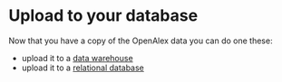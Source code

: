 # Upload to your database

Now that you have a copy of the OpenAlex data you can do one these:

* upload it to a [data warehouse](load-to-a-data-warehouse.md)&#x20;
* upload it to a [relational database](load-to-a-relational-database.md)
